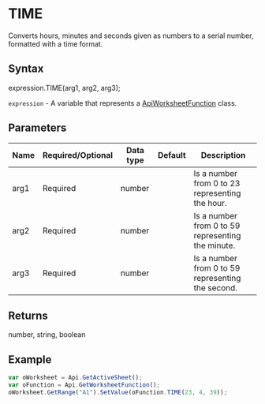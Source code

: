 # TIME

Converts hours, minutes and seconds given as numbers to a serial number, formatted with a time format.

## Syntax

expression.TIME(arg1, arg2, arg3);

`expression` - A variable that represents a [ApiWorksheetFunction](../ApiWorksheetFunction.md) class.

## Parameters

| **Name** | **Required/Optional** | **Data type** | **Default** | **Description** |
| ------------- | ------------- | ------------- | ------------- | ------------- |
| arg1 | Required | number |  | Is a number from 0 to 23 representing the hour. |
| arg2 | Required | number |  | Is a number from 0 to 59 representing the minute. |
| arg3 | Required | number |  | Is a number from 0 to 59 representing the second. |

## Returns

number, string, boolean

## Example



```javascript
var oWorksheet = Api.GetActiveSheet();
var oFunction = Api.GetWorksheetFunction();
oWorksheet.GetRange("A1").SetValue(oFunction.TIME(23, 4, 39));
```
